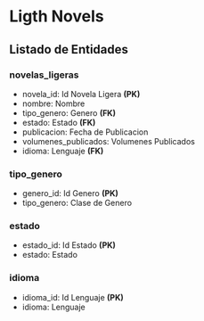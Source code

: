 # Ligth Novels

## Listado de Entidades

### novelas_ligeras

- novela_id: Id Novela Ligera **(PK)**
- nombre: Nombre
- tipo_genero: Genero **(FK)**
- estado: Estado **(FK)**
- publicacion: Fecha de Publicacion
- volumenes_publicados: Volumenes Publicados
- idioma: Lenguaje **(FK)**

### tipo_genero

- genero_id: Id Genero **(PK)**
- tipo_genero: Clase de Genero

### estado

- estado_id: Id Estado **(PK)**
- estado: Estado

### idioma

- idioma_id: Id Lenguaje **(PK)**
- idioma: Lenguaje
